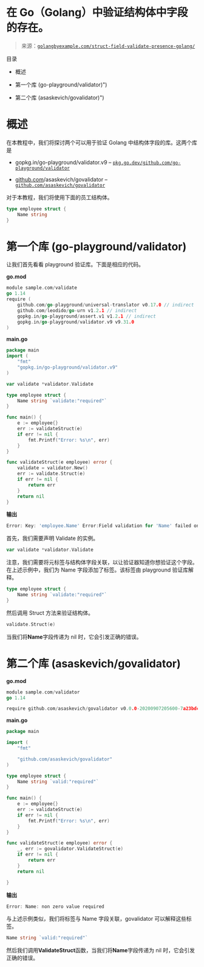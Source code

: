 <!--yml

类别：未分类

日期：2024-10-13 06:33:56

-->

# 在 Go（Golang）中验证结构体中字段的存在。

> 来源：[`golangbyexample.com/struct-field-validate-presence-golang/`](https://golangbyexample.com/struct-field-validate-presence-golang/)

目录

+   概述

+   第一个库 (go-playground/validator)")

+   第二个库 (asaskevich/govalidator)")

# **概述**

在本教程中，我们将探讨两个可以用于验证 Golang 中结构体字段的库。这两个库是

+   gopkg.in/go-playground/validator.v9 – [`pkg.go.dev/github.com/go-playground/validator`](https://pkg.go.dev/github.com/go-playground/validator)

+   [github.com](http://github.com)/asaskevich/govalidator – [`github.com/asaskevich/govalidator`](https://github.com/asaskevich/govalidator)

对于本教程，我们将使用下面的员工结构体。

```go
type employee struct {
    Name string
}
```

# **第一个库 (go-playground/validator)**

让我们首先看看 playground 验证库。下面是相应的代码。

**go.mod**

```go
module sample.com/validate
go 1.14
require (
    github.com/go-playground/universal-translator v0.17.0 // indirect
    github.com/leodido/go-urn v1.2.1 // indirect
    gopkg.in/go-playground/assert.v1 v1.2.1 // indirect
    gopkg.in/go-playground/validator.v9 v9.31.0
)
```

**main.go**

```go
package main
import (
    "fmt"
    "gopkg.in/go-playground/validator.v9"
)

var validate *validator.Validate

type employee struct {
    Name string `validate:"required"`
}

func main() {
    e := employee{}
    err := validateStruct(e)
    if err != nil {
        fmt.Printf("Error: %s\n", err)
    }
}

func validateStruct(e employee) error {
    validate = validator.New()
    err := validate.Struct(e)
    if err != nil {
        return err
    }
    return nil
}
```

**输出**

```go
Error: Key: 'employee.Name' Error:Field validation for 'Name' failed on the 'required' tag
```

首先，我们需要声明 Validate 的实例。

```go
var validate *validator.Validate
```

注意，我们需要将元标签与结构体字段关联，以让验证器知道你想验证这个字段。在上述示例中，我们为 Name 字段添加了标签。该标签由 playground 验证库解释。

```go
type employee struct {
    Name string `validate:"required"`
}
```

然后调用 Struct 方法来验证结构体。

```go
validate.Struct(e)
```

当我们将**Name**字段传递为 nil 时，它会引发正确的错误。

# **第二个库 (asaskevich/govalidator)**

**go.mod**

```go
module sample.com/validator
go 1.14

require github.com/asaskevich/govalidator v0.0.0-20200907205600-7a23bdc65eef
```

**main.go**

```go
package main

import (
	"fmt"

	"github.com/asaskevich/govalidator"
)

type employee struct {
	Name string `valid:"required"`
}

func main() {
	e := employee{}
	err := validateStruct(e)
	if err != nil {
		fmt.Printf("Error: %s\n", err)
	}
}

func validateStruct(e employee) error {
	_, err := govalidator.ValidateStruct(e)
	if err != nil {
		return err
	}
	return nil

}
```

**输出**

```go
Error: Name: non zero value required
```

与上述示例类似，我们将标签与 Name 字段关联，govalidator 可以解释这些标签。

```go
Name string `valid:"required"`
```

然后我们调用**ValidateStruct**函数，当我们将**Name**字段传递为 nil 时，它会引发正确的错误。


